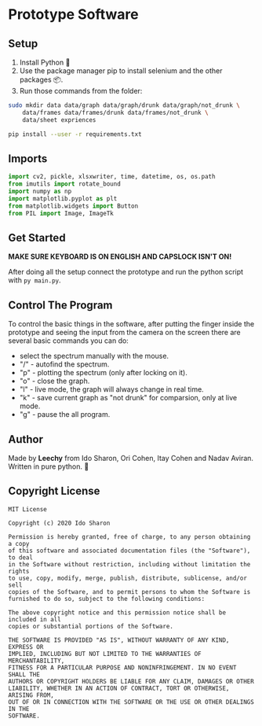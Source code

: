 # Prototype Software

## Setup

1. Install Python 🐍
2. Use the package manager pip to install selenium and the other packages 📦.
3. Run those commands from the folder:

```bash
sudo mkdir data data/graph data/graph/drunk data/graph/not_drunk \
    data/frames data/frames/drunk data/frames/not_drunk \
    data/sheet expriences
```

```bash
pip install --user -r requirements.txt
```

## Imports

```python
import cv2, pickle, xlsxwriter, time, datetime, os, os.path
from imutils import rotate_bound
import numpy as np
import matplotlib.pyplot as plt
from matplotlib.widgets import Button
from PIL import Image, ImageTk
```

## Get Started

**MAKE SURE KEYBOARD IS ON ENGLISH AND CAPSLOCK ISN'T ON!** 

After doing all the setup connect the prototype and run the python script with `py main.py`.

## Control The Program

To control the basic things in the software, after putting the finger inside the prototype and seeing the input from the camera on the screen there are several basic commands you can do:

* select the spectrum manually with the mouse.
* "/" - autofind the spectrum.
* "p" - plotting the spectrum \(only after locking on it\).
* "o" - close the graph.
* "l" - live mode, the graph will always change in real time.
* "k" - save current graph as "not drunk" for comparsion, only at live mode.
* "g" - pause the all program.

## Author

Made by **Leechy** from Ido Sharon, Ori Cohen, Itay Cohen and Nadav Aviran.   
 Written in pure python. 🐍

## Copyright License

```text
MIT License

Copyright (c) 2020 Ido Sharon

Permission is hereby granted, free of charge, to any person obtaining a copy
of this software and associated documentation files (the "Software"), to deal
in the Software without restriction, including without limitation the rights
to use, copy, modify, merge, publish, distribute, sublicense, and/or sell
copies of the Software, and to permit persons to whom the Software is
furnished to do so, subject to the following conditions:

The above copyright notice and this permission notice shall be included in all
copies or substantial portions of the Software.

THE SOFTWARE IS PROVIDED "AS IS", WITHOUT WARRANTY OF ANY KIND, EXPRESS OR
IMPLIED, INCLUDING BUT NOT LIMITED TO THE WARRANTIES OF MERCHANTABILITY,
FITNESS FOR A PARTICULAR PURPOSE AND NONINFRINGEMENT. IN NO EVENT SHALL THE
AUTHORS OR COPYRIGHT HOLDERS BE LIABLE FOR ANY CLAIM, DAMAGES OR OTHER
LIABILITY, WHETHER IN AN ACTION OF CONTRACT, TORT OR OTHERWISE, ARISING FROM,
OUT OF OR IN CONNECTION WITH THE SOFTWARE OR THE USE OR OTHER DEALINGS IN THE
SOFTWARE.
```

